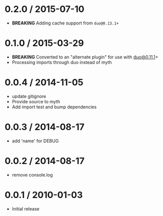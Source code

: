 
0.2.0 / 2015-07-10
==================

  * **BREAKING** Adding cache support from `duo@0.13.1+`

0.1.0 / 2015-03-29
==================

  * **BREAKING** Converted to an "alternate plugin" for use with duo@0.11.1+
  * Processing imports through duo instead of myth

0.0.4 / 2014-11-05
==================

  * update gitignore
  * Provide source to myth
  * Add import test and bump dependencies

0.0.3 / 2014-08-17
==================

 * add 'name' for DEBUG

0.0.2 / 2014-08-17
==================

 * remove console.log

0.0.1 / 2010-01-03
==================

  * Initial release
